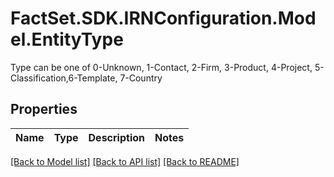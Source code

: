 # FactSet.SDK.IRNConfiguration.Model.EntityType
Type can be one of 0-Unknown, 1-Contact, 2-Firm, 3-Product, 4-Project, 5-Classification,6-Template, 7-Country

## Properties

Name | Type | Description | Notes
------------ | ------------- | ------------- | -------------

[[Back to Model list]](../README.md#documentation-for-models) [[Back to API list]](../README.md#documentation-for-api-endpoints) [[Back to README]](../README.md)

